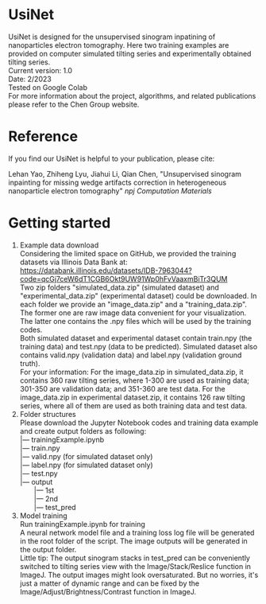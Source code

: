 # UsiNet

UsiNet is designed for the unsupervised sinogram inpatining of nanoparticles electron tomography. Here two training examples are provided on computer simulated tilting series and experimentally obtained tilting series.  
Current version: 1.0  
Date: 2/2023  
Tested on Google Colab  
For more information about the project, algorithms, and related publications please refer to the Chen Group website.  

# Reference

If you find our UsiNet is helpful to your publication, please cite:

Lehan Yao, Zhiheng Lyu, Jiahui Li, Qian Chen, "Unsupervised sinogram inpainting for missing wedge artifacts correction in heterogeneous nanoparticle electron tomography" _npj Computation Materials_ 
# Getting started

1. Example data download  
Considering the limited space on GitHub, we provided the training datasets via Illinois Data Bank at:  
https://databank.illinois.edu/datasets/IDB-7963044?code=qcGj7ceW6dT1CGB6Okt9UW91Wp0hFvVaaxmBiTr3QUM  
Two zip folders "simulated_data.zip" (simulated dataset) and "experimental_data.zip" (experimental dataset) could be downloaded.
In each folder we provide an "image_data.zip" and a "training_data.zip". The former one are raw image data convenient for your visualization. The latter one contains the .npy files which will be used by the training codes.  
Both simulated dataset and experimental dataset contain train.npy (the training data) and test.npy (data to be predicted). Simulated dataset also contains valid.npy (validation data) and label.npy (validation ground truth).  
For your information: For the image_data.zip in simulated_data.zip, it contains 360 raw tilting series, where 1-300 are used as training data; 301-350 are validation data; and 351-360 are test data. For the image_data.zip in experimental dataset.zip, it contains 126 raw tilting series, where all of them are used as both training data and test data.  
2. Folder structures  
Please download the Jupyter Notebook codes and training data example and create output folders as following:  
|— trainingExample.ipynb  
|— train.npy  
|— valid.npy (for simulated dataset only)  
|— label.npy (for simulated dataset only)  
|— test.npy  
|— output  
&emsp;&emsp;|— 1st  
&emsp;&emsp;|— 2nd  
&emsp;&emsp;|— test_pred  
3. Model training  
Run trainingExample.ipynb for training  
A neural network model file and a training loss log file will be generated in the root folder of the script. The image outputs will be generated in the output folder.  
Little tip: The output sinogram stacks in test_pred can be conveniently switched to tilting series view with the Image/Stack/Reslice function in ImageJ. The output images might look oversaturated. But no worries, it's just a matter of dynamic range and can be fixed by the Image/Adjust/Brightness/Contrast function in ImageJ.
